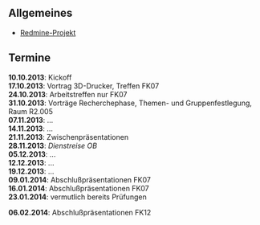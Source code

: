 ## Allgemeines

-   [Redmine-Projekt](https://redmine.cs.hm.edu/projects/wise201314-braun-webtechniken-design)

## Termine

**10.10.2013**: Kickoff  
**17.10.2013**: Vortrag 3D-Drucker, Treffen FK07  
**24.10.2013**: Arbeitstreffen nur FK07  
**31.10.2013**: Vorträge Recherchephase, Themen- und Gruppenfestlegung, Raum R2.005  
**07.11.2013**: ...  
**14.11.2013**: ...  
**21.11.2013**: Zwischenpräsentationen  
**28.11.2013**: *Dienstreise OB*  
**05.12.2013**: ...  
**12.12.2013**: ...  
**19.12.2013**: ...  
**09.01.2014**: Abschlußpräsentationen FK07  
**16.01.2014**: Abschlußpräsentationen FK07  
**23.01.2014**: vermutlich bereits Prüfungen  

**06.02.2014**: Abschlußpräsentationen FK12  


